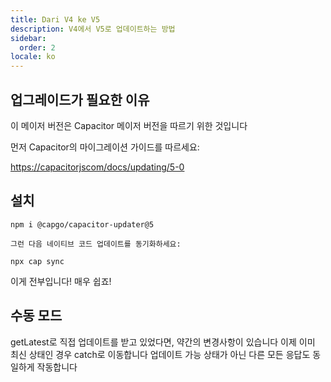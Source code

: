```yaml
---
title: Dari V4 ke V5
description: V4에서 V5로 업데이트하는 방법
sidebar:
  order: 2
locale: ko
---
```


## 업그레이드가 필요한 이유

이 메이저 버전은 Capacitor 메이저 버전을 따르기 위한 것입니다

먼저 Capacitor의 마이그레이션 가이드를 따르세요:

[https://capacitorjscom/docs/updating/5-0](https://capacitorjscom/docs/updating/5-0/)

## 설치

`npm i @capgo/capacitor-updater@5`

`그런 다음 네이티브 코드 업데이트를 동기화하세요:`

`npx cap sync`

이게 전부입니다! 매우 쉽죠!

## 수동 모드

getLatest로 직접 업데이트를 받고 있었다면, 약간의 변경사항이 있습니다
이제 이미 최신 상태인 경우 catch로 이동합니다
업데이트 가능 상태가 아닌 다른 모든 응답도 동일하게 작동합니다